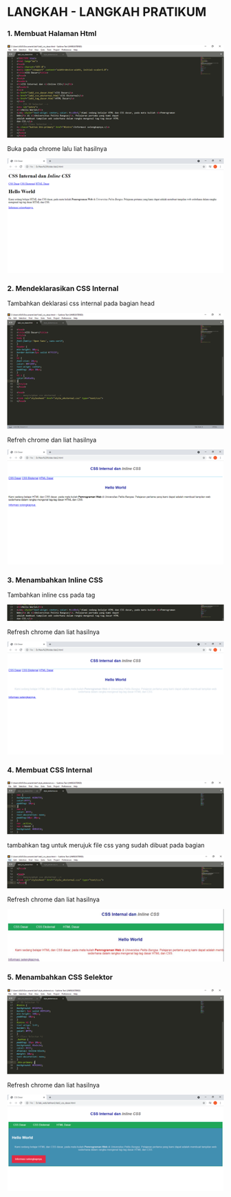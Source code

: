 # LANGKAH - LANGKAH PRATIKUM

### 1. Membuat Halaman Html

![](Photo/1.PNG)

Buka pada chrome lalu liat hasilnya

![](Photo/2.PNG)

### 2. Mendeklarasikan CSS Internal

Tambahkan deklarasi css internal pada bagian head

![](Photo/3.PNG)

Refreh chrome dan liat hasilnya

![](Photo/4.PNG)

### 3. Menambahkan Inline CSS

Tambahkan inline css pada tag <p>
  
 ![](Photo/5.PNG)
 
 Refresh chrome dan liat hasilnya
 
 ![](Photo/6.PNG)
 
 ### 4. Membuat CSS Internal
 
 ![](Photo/7.PNG)
 
 tambahkan tag <link> untuk merujuk file css yang sudah dibuat pada bagian <head>
  
  ![](Photo/8.PNG)
  
  Refresh chrome dan liat hasilnya
  
  ![](Photo/9.PNG)
  
  ### 5. Menambahkan CSS Selektor
  
  ![](Photo/10.PNG)
  
  Refresh chrome dan liat hasilnya
  
  ![](Photo/11.PNG)
  
  


